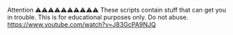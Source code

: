 Attention ⚠️⚠️⚠️⚠️⚠️⚠️⚠️⚠️⚠️⚠️
These scripts contain stuff that can get you in trouble. This is for educational purposes only. Do not abuse.
https://www.youtube.com/watch?v=J83GcPA9NJQ

